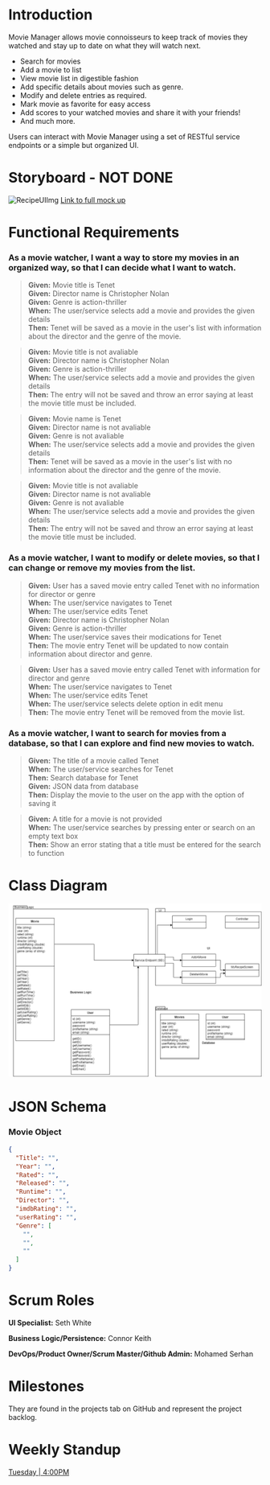 # Introduction
Movie Manager allows movie connoisseurs to keep track of movies they watched and stay up to date on what they will watch next. 

* Search for movies
* Add a movie to list
* View movie list in digestible fashion
* Add specific details about movies such as genre. 
* Modify and delete entries as required.
* Mark movie as favorite for easy access
* Add scores to your watched movies and share it with your friends!
* And much more. 

Users can interact with Movie Manager using a set of RESTful service endpoints or a simple but organized UI.

# Storyboard - NOT DONE
![RecipeUIImg]()
[Link to full mock up]()



# Functional Requirements

### As a movie watcher, I want a way to store my movies in an organized way, so that I can decide what I want to watch.

> **Given:** Movie title is Tenet<br />
> **Given:** Director name is Christopher Nolan<br />
> **Given:** Genre is action-thriller<br />
> **When:** The user/service selects add a movie and provides the given details<br />
> **Then:** Tenet will be saved as a movie in the user's list with information about the director and the genre of the movie.

> **Given:** Movie title is not avaliable<br />
> **Given:** Director name is Christopher Nolan<br />
> **Given:** Genre is action-thriller<br />
> **When:** The user/service selects add a movie and provides the given details<br />
> **Then:** The entry will not be saved and throw an error saying at least the movie title must be included.

> **Given:** Movie name is Tenet<br />
> **Given:** Director name is not avaliable<br />
> **Given:** Genre is not avaliable<br />
> **When:** The user/service selects add a movie and provides the given details<br />
> **Then:** Tenet will be saved as a movie in the user's list with no information about the director and the genre of the movie.

> **Given:** Movie title is not avaliable<br />
> **Given:** Director name is not avaliable<br />
> **Given:** Genre is not avaliable<br />
> **When:** The user/service selects add a movie and provides the given details<br />
> **Then:** The entry will not be saved and throw an error saying at least the movie title must be included.


### As a movie watcher, I want to modify or delete movies, so that I can change or remove my movies from the list.

> **Given:** User has a saved movie entry called Tenet with no information for director or genre<br />
> **When:** The user/service navigates to Tenet<br />
> **When:** The user/service edits Tenet<br />
> **Given:** Director name is Christopher Nolan<br />
> **Given:** Genre is action-thriller<br />
> **When:** The user/service saves their modications for Tenet<br />
> **Then:** The movie entry Tenet will be updated to now contain information about director and genre.

> **Given:** User has a saved movie entry called Tenet with information for director and genre<br />
> **When:** The user/service navigates to Tenet<br />
> **When:** The user/service edits Tenet<br />
> **When:** The user/service selects delete option in edit menu<br />
> **Then:** The movie entry Tenet will be removed from the movie list.


### As a movie watcher, I want to search for movies from a database, so that I can explore and find new movies to watch.

> **Given:** The title of a movie called Tenet<br />
> **When:** The user/service searches for Tenet<br />
> **Then:** Search database for Tenet<br /> 
> **Given:** JSON data from database<br />
> **Then:** Display the movie to the user on the app with the option of saving it

> **Given:** A title for a movie is not provided<br />
> **When:** The user/service searches by pressing enter or search on an empty text box<br />
> **Then:** Show an error stating that a title must be entered for the search to function


# Class Diagram
![RecipeAppClassDiagram](https://github.com/serhanmd/Movie-Manager/blob/main/MovieClassDiagramImage.png)



# JSON Schema
### Movie Object
```JSON
{
  "Title": "",
  "Year": "",
  "Rated": "",
  "Released": "",
  "Runtime": "",
  "Director": "",
  "imdbRating": "",
  "userRating": "",
  "Genre": [
    "",
    "",
    ""
  ]
}
```

# Scrum Roles
**UI Specialist:** Seth White

**Business Logic/Persistence:** Connor Keith

**DevOps/Product Owner/Scrum Master/Github Admin:** Mohamed Serhan


# Milestones
They are found in the projects tab on GitHub and represent the project backlog.


# Weekly Standup

[Tuesday | 4:00PM](https://teams.microsoft.com/l/meetup-join/19%3ameeting_MTVjNTAyYmItNTIzMy00NWRkLTliYjQtNzU0OGNmYzVjOTE4%40thread.v2/0?context=%7b%22Tid%22%3a%22f5222e6c-5fc6-48eb-8f03-73db18203b63%22%2c%22Oid%22%3a%2268fd18b3-3b5f-45d9-aad4-9af00e39f78e%22%7d)
